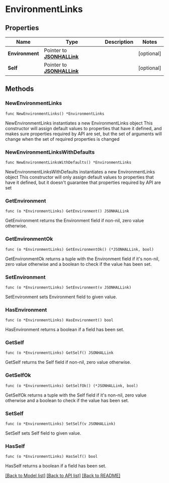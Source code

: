 # EnvironmentLinks

## Properties

Name | Type | Description | Notes
------------ | ------------- | ------------- | -------------
**Environment** | Pointer to [**JSONHALLink**](JSONHALLink.md) |  | [optional] 
**Self** | Pointer to [**JSONHALLink**](JSONHALLink.md) |  | [optional] 

## Methods

### NewEnvironmentLinks

`func NewEnvironmentLinks() *EnvironmentLinks`

NewEnvironmentLinks instantiates a new EnvironmentLinks object
This constructor will assign default values to properties that have it defined,
and makes sure properties required by API are set, but the set of arguments
will change when the set of required properties is changed

### NewEnvironmentLinksWithDefaults

`func NewEnvironmentLinksWithDefaults() *EnvironmentLinks`

NewEnvironmentLinksWithDefaults instantiates a new EnvironmentLinks object
This constructor will only assign default values to properties that have it defined,
but it doesn't guarantee that properties required by API are set

### GetEnvironment

`func (o *EnvironmentLinks) GetEnvironment() JSONHALLink`

GetEnvironment returns the Environment field if non-nil, zero value otherwise.

### GetEnvironmentOk

`func (o *EnvironmentLinks) GetEnvironmentOk() (*JSONHALLink, bool)`

GetEnvironmentOk returns a tuple with the Environment field if it's non-nil, zero value otherwise
and a boolean to check if the value has been set.

### SetEnvironment

`func (o *EnvironmentLinks) SetEnvironment(v JSONHALLink)`

SetEnvironment sets Environment field to given value.

### HasEnvironment

`func (o *EnvironmentLinks) HasEnvironment() bool`

HasEnvironment returns a boolean if a field has been set.

### GetSelf

`func (o *EnvironmentLinks) GetSelf() JSONHALLink`

GetSelf returns the Self field if non-nil, zero value otherwise.

### GetSelfOk

`func (o *EnvironmentLinks) GetSelfOk() (*JSONHALLink, bool)`

GetSelfOk returns a tuple with the Self field if it's non-nil, zero value otherwise
and a boolean to check if the value has been set.

### SetSelf

`func (o *EnvironmentLinks) SetSelf(v JSONHALLink)`

SetSelf sets Self field to given value.

### HasSelf

`func (o *EnvironmentLinks) HasSelf() bool`

HasSelf returns a boolean if a field has been set.


[[Back to Model list]](../README.md#documentation-for-models) [[Back to API list]](../README.md#documentation-for-api-endpoints) [[Back to README]](../README.md)


